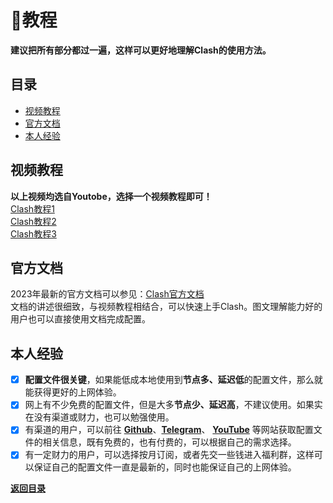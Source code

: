 # 📝教程
**建议把所有部分都过一遍，这样可以更好地理解Clash的使用方法。**
## 目录
 - [视频教程](#视频教程)
 - [官方文档](#官方文档)
 - [本人经验](#本人经验)
  
## 视频教程
 **以上视频均选自Youtobe，选择一个视频教程即可！**  
 [Clash教程1](https://www.youtube.com/watch?v=HtcBZtnrFbs)  
 [Clash教程2](https://www.youtube.com/watch?v=29EugY-jnvA&t=240s)  
 [Clash教程3](https://www.youtube.com/watch?v=ofjp7CfQo80)  
## 官方文档
2023年最新的官方文档可以参见：[Clash官方文档](https://clashforwindows.org/)  
文档的讲述很细致，与视频教程相结合，可以快速上手Clash。图文理解能力好的用户也可以直接使用文档完成配置。
## 本人经验
- [x] **配置文件很关键**，如果能低成本地使用到**节点多、延迟低**的配置文件，那么就能获得更好的上网体验。
- [x] 网上有不少免费的配置文件，但是大多**节点少、延迟高**，不建议使用。如果实在没有渠道或财力，也可以勉强使用。
- [x] 有渠道的用户，可以前往 **[Github](https://github.com/)**、**[Telegram](https://telegram.org/)**、 **[YouTube](https://www.youtube.com/)** 等网站获取配置文件的相关信息，既有免费的，也有付费的，可以根据自己的需求选择。
- [x] 有一定财力的用户，可以选择按月订阅，或者先交一些钱进入福利群，这样可以保证自己的配置文件一直是最新的，同时也能保证自己的上网体验。

**[返回目录](#目录)**
